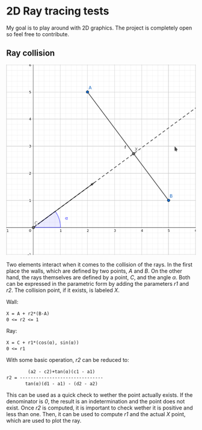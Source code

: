 # 2D Ray tracing tests
My goal is to play around with 2D graphics. The project is completely open so feel free to contribute.

## Ray collision
![scheme](https://github.com/FontyMcPython/ray_tracing/blob/master/scheme.png)

Two elements interact when it comes to the collision of the rays. In the first place the walls, which are defined by two points, _A_ and _B_. On the other hand, the rays themselves are defined by a point, _C_, and the angle _α_. Both can be expressed in the parametric form by adding the parameters _r1_ and _r2_. The collision point, if it exists, is labeled _X_.

Wall:

```
X = A + r2*(B-A)
0 <= r2 <= 1
```

Ray:

```
X = C + r1*(cos(α), sin(α))
0 <= r1
```

With some basic operation, _r2_ can be reduced to:

```  
        (a2 - c2)+tan(α)(c1 - a1)
r2 = -------------------------------
       tan(α)(d1 - a1) - (d2 - a2)
```
This can be used as a quick check to wether the point actually exists. If the denominator is _0_, the result is an indetermination
and the point does not exist. Once _r2_ is computed, it is important to check wether it is positive and less than one. Then, it can be used to compute _r1_ and the actual _X_ point, which are used to plot the ray.
